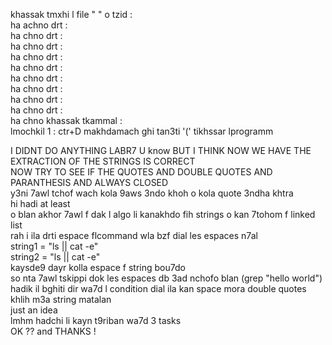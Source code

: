 khassak tmxhi l file "   " o tzid : <br>
ha achno drt :<br>
ha chno drt :<br>
ha chno drt :<br>
ha chno drt :<br>
ha chno drt :<br>
ha chno drt :<br>
ha chno drt :<br>
ha chno drt :<br>
ha chno drt :<br>
ha chno khassak tkammal : <br>
lmochkil 1 : ctr+D makhdamach ghi tan3ti '(' tikhssar lprogramm<br>

I DIDNT DO ANYTHING LABR7 U know BUT I THINK NOW WE HAVE THE EXTRACTION OF THE STRINGS IS CORRECT<br>
NOW TRY TO SEE IF THE QUOTES AND DOUBLE QUOTES AND PARANTHESIS AND ALWAYS CLOSED<br>
y3ni 7awl tchof wach kola 9aws 3ndo khoh o kola quote 3ndha khtra <br>
hi hadi at least <br>
o blan akhor 7awl f dak l algo li kanakhdo fih strings o kan 7tohom f linked list<br>
rah i ila drti espace flcommand wla bzf dial les espaces n7al <br>
string1 = "ls          || cat       -e"<br>
string2 = "ls || cat -e"<br>
kaysde9 dayr kolla espace f string bou7do <br>
so nta 7awl tskippi dok les espaces db 3ad nchofo blan (grep "hello world")<br>
hadik il bghiti dir wa7d l condition dial ila kan space mora double quotes khlih m3a string matalan <br>
just an idea<br>
lmhm hadchi li kayn t9riban wa7d 3 tasks <br>
OK ?? and THANKS !<br>

